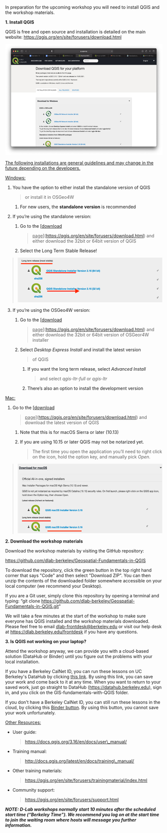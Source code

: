 In preparation for the upcoming workshop you will need to install QGIS
and the workshop materials.

**1. Install QGIS**

QGIS is free and open source and installation is detailed on the main
website:
[<u>https://qgis.org/en/site/forusers/download.html</u>](https://qgis.org/en/site/forusers/download.html)

<img src="media/image3.png" style="width:6.5in;height:3.70657in" />

<u>The following installations are general guidelines and may change in
the future depending on the developers.</u>

<u>Windows:</u>

1.  You have the option to either install the standalone version of QGIS
    > or install it in OSGeo4W

    1.  For new users, the **standalone version** is recommended

2.  If you’re using the standalone version:

    1.  Go to the [<u>download
        > page</u>](https://qgis.org/en/site/forusers/download.html) and
        > either download the 32bit or 64bit version of QGIS

    2.  Select the Long Term Stable Release!

> <img src="media/image2.png" style="width:5.04167in;height:1.48958in" />

3.  If you’re using the OSGeo4W version:

    1.  Go to the [<u>download
        > page</u>](https://qgis.org/en/site/forusers/download.html) and
        > either download the 32bit or 64bit version of OSGeor4W
        > installer

    2.  Select *Desktop Express Install* and install the latest version
        > of QGIS

        1.  If you want the long term release, select *Advanced Install*
            > and select *qgis-ltr-full* or *qgis-ltr*

        2.  There’s also an option to install the development version

<u>Mac:</u>

1.  Go to the [<u>download
    > page</u>](https://qgis.org/en/site/forusers/download.html) and
    > download the latest version of QGIS

    1.  Note that this is for macOS Sierra or later (10.13)

    2.  If you are using 10.15 or later QGIS may not be notarized yet.
        > The first time you open the application you’ll need to right
        > click on the icon, hold the option key, and manually pick
        > *Open*.

> <img src="media/image1.png" style="width:5.43229in;height:2.32439in" />

**2. Download the workshop materials**

Download the workshop materials by visiting the GitHub repository:

[<u>https://github.com/dlab-berkeley/Geospatial-Fundamentals-in-QGIS</u>](https://github.com/dlab-berkeley/Geospatial-Fundamentals-in-QGIS)

To download the repository, click the green button in the top right hand
corner that says "Code" and then select "Download ZIP". You can then
unzip the contents of the downloaded folder somewhere accessible on your
local computer (we recommend your Desktop).

If you are a Git user, simply clone this repository by opening a
terminal and typing: “git clone
https://github.com/dlab-berkeley/Geospatial-Fundamentals-in-QGIS.git"

We will take a few minutes at the start of the workshop to make sure
everyone has QGIS installed and the workshop materials downloaded.
Please feel free to email
[<u>dlab-frontdesk@berkeley.edu</u>](mailto:dlab-frontdesk@berkeley.edu)
or visit our help desk at
[<u>https://dlab.berkeley.edu/frontdesk</u>](https://dlab.berkeley.edu/frontdesk)
if you have any questions.

**3. Is QGIS not working on your laptop?**

Attend the workshop anyway, we can provide you with a cloud-based
solution (DataHub or Binder) until you figure out the problems with your
local installation.

If you have a Berkeley CalNet ID, you can run these lessons on UC
Berkeley's DataHub by clicking [<u>this
link</u>](https://datahub.berkeley.edu/hub/user-redirect/git-pull?repo=https%3A%2F%2Fgithub.com%2Fdlab-berkeley%2FGeospatial-Fundamentals-in-QGIS&urlpath=tree%2FGeospatial-Fundamentals-in-QGIS%2F&branch=master).
By using this link, you can save your work and come back to it at any
time. When you want to return to your saved work, just go straight to
DataHub
([<u>https://datahub.berkeley.edu</u>](https://datahub.berkeley.edu)),
sign in, and you click on the GIS-fundamentals-with-QGIS folder.

If you don't have a Berkeley CalNet ID, you can still run these lessons
in the cloud, by clicking this [<u>Binder
button</u>](https://notebooks.gesis.org/binder/jupyter/user/dlab-berkeley-g-mentals-in-qgis-k22srt2e/tree).
By using this button, you cannot save your work unfortunately.

<u>Other Resources:</u>

-   User guide:
    > [<u>https://docs.qgis.org/3.16/en/docs/user\_manual/</u>](https://docs.qgis.org/3.16/en/docs/user_manual/)

-   Training manual:
    > [<u>http://docs.qgis.org/latest/en/docs/training\_manual/</u>](http://docs.qgis.org/latest/en/docs/training_manual/)

-   Other training materials:
    > [<u>https://qgis.org/en/site/forusers/trainingmaterial/index.html</u>](https://qgis.org/en/site/forusers/trainingmaterial/index.html)

-   Community support:
    > [<u>https://qgis.org/en/site/forusers/support.html</u>](https://qgis.org/en/site/forusers/support.html)

***NOTE: D-Lab workshops normally start 10 minutes after the scheduled
start time (“Berkeley Time”). We recommend you log on at the start time
to join the waiting room where hosts will message you further
information.***
